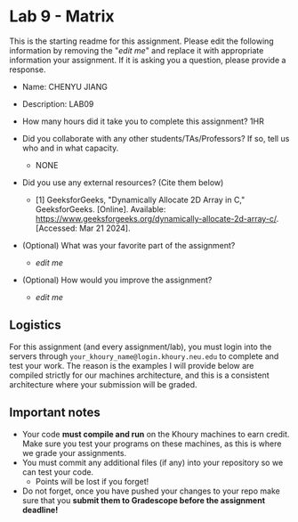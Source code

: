 # Lab 9 - Matrix

This is the starting readme for this assignment.  Please edit the following information by removing the "*edit me*" and replace it with appropriate information your assignment. If it is asking you a question, please provide a response.

- Name: CHENYU JIANG

- Description: LAB09

- How many hours did it take you to complete this assignment? 1HR

- Did you collaborate with any other students/TAs/Professors? If so, tell us who and in what capacity.
  - NONE

- Did you use any external resources? (Cite them below)
  - [1] GeeksforGeeks, "Dynamically Allocate 2D Array in C," GeeksforGeeks. [Online]. Available: https://www.geeksforgeeks.org/dynamically-allocate-2d-array-c/. [Accessed: Mar 21 2024].

- (Optional) What was your favorite part of the assignment? 

  - *edit me*

- (Optional) How would you improve the assignment? 
  - *edit me*

## Logistics

For this assignment (and every assignment/lab), you must login into the servers through `your_khoury_name@login.khoury.neu.edu` to complete and test your work. The reason is the examples I will provide below are compiled strictly for our machines architecture, and this is a consistent architecture where your submission will be graded.

## Important notes

* Your code **must compile and run** on the Khoury machines to earn credit. Make sure you test your programs on these machines, as this is where we grade your assignments.
* You must commit any additional files (if any) into your repository so we can test your code.
  * Points will be lost if you forget!
* Do not forget, once you have pushed your changes to your repo make sure that you **submit them to Gradescope before the assignment deadline!**

